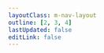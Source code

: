 ```yaml
---
layoutClass: m-nav-layout
outline: [2, 3, 4]
lastUpdated: false
editLink: false
---
```


<script setup>
import MNavLinks from '../.vitepress/nav/components/MNavLinks.vue'

import { NAV_DATA } from '../.vitepress/nav/data'
</script>
<style src="../.vitepress/nav/nav.scss"></style>

<!-- # 前端导航 -->

<MNavLinks v-for="{title, items} in NAV_DATA" :title="title" :items="items"/>

<br />
